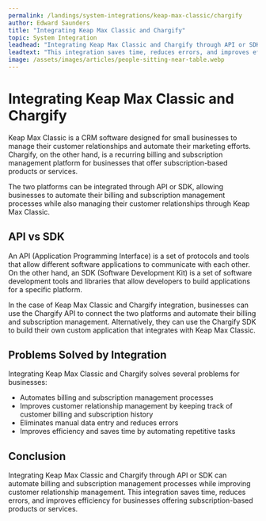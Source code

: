 ```yaml
---
permalink: /landings/system-integrations/keap-max-classic/chargify
author: Edward Saunders
title: "Integrating Keap Max Classic and Chargify"
topic: System Integration
leadhead: "Integrating Keap Max Classic and Chargify through API or SDK can automate billing and subscription management processes while improving customer relationship management"
leadtext: "This integration saves time, reduces errors, and improves efficiency for businesses offering subscription-based products or services."
image: /assets/images/articles/people-sitting-near-table.webp
---
```

<div class="arttext">	<h1>Integrating Keap Max Classic and Chargify</h1>
	<p>Keap Max Classic is a CRM software designed for small businesses to manage their customer relationships and automate their marketing efforts. Chargify, on the other hand, is a recurring billing and subscription management platform for businesses that offer subscription-based products or services.</p>
	<p>The two platforms can be integrated through API or SDK, allowing businesses to automate their billing and subscription management processes while also managing their customer relationships through Keap Max Classic.</p>
	<h2>API vs SDK</h2>
	<p>An API (Application Programming Interface) is a set of protocols and tools that allow different software applications to communicate with each other. On the other hand, an SDK (Software Development Kit) is a set of software development tools and libraries that allow developers to build applications for a specific platform.</p>
	<p>In the case of Keap Max Classic and Chargify integration, businesses can use the Chargify API to connect the two platforms and automate their billing and subscription management. Alternatively, they can use the Chargify SDK to build their own custom application that integrates with Keap Max Classic.</p>
	<h2>Problems Solved by Integration</h2>
	<p>Integrating Keap Max Classic and Chargify solves several problems for businesses:</p>
	<ul>
		<li>Automates billing and subscription management processes</li>
		<li>Improves customer relationship management by keeping track of customer billing and subscription history</li>
		<li>Eliminates manual data entry and reduces errors</li>
		<li>Improves efficiency and saves time by automating repetitive tasks</li>
	</ul>
	<h2>Conclusion</h2>
	<p>Integrating Keap Max Classic and Chargify through API or SDK can automate billing and subscription management processes while improving customer relationship management. This integration saves time, reduces errors, and improves efficiency for businesses offering subscription-based products or services.</p>
</div>